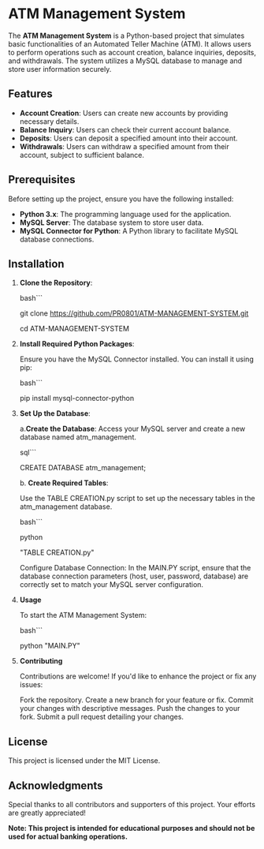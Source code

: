 # ATM Management System

The **ATM Management System** is a Python-based project that simulates basic functionalities of an Automated Teller Machine (ATM). It allows users to perform operations such as account creation, balance inquiries, deposits, and withdrawals. The system utilizes a MySQL database to manage and store user information securely.

## Features

- **Account Creation**: Users can create new accounts by providing necessary details.
- **Balance Inquiry**: Users can check their current account balance.
- **Deposits**: Users can deposit a specified amount into their account.
- **Withdrawals**: Users can withdraw a specified amount from their account, subject to sufficient balance.

## Prerequisites

Before setting up the project, ensure you have the following installed:

- **Python 3.x**: The programming language used for the application.
- **MySQL Server**: The database system to store user data.
- **MySQL Connector for Python**: A Python library to facilitate MySQL database connections.

## Installation

1. **Clone the Repository**:

   bash```
   
   git clone https://github.com/PR0801/ATM-MANAGEMENT-SYSTEM.git
   
   cd ATM-MANAGEMENT-SYSTEM
   
2. **Install Required Python Packages**:

   Ensure you have the MySQL Connector installed. You can install it using pip:

   bash```

   pip install mysql-connector-python

3. **Set Up the Database**:

   a.**Create the Database**: Access your MySQL server and create a new database named atm_management.
   
   sql```
   
   CREATE DATABASE atm_management;
   
   b. **Create Required Tables**:

    Use the TABLE CREATION.py script to set up the necessary tables in the atm_management database.

   bash```

   python
   
   "TABLE CREATION.py"
   
   Configure Database Connection: In the MAIN.PY script, ensure that the database connection parameters (host, user, password, database) are correctly set to match your MySQL server configuration.

5. **Usage**
   
   To start the ATM Management System:
   
   bash```

   python "MAIN.PY"

6. **Contributing**

   Contributions are welcome! If you'd like to enhance the project or fix any issues:

   Fork the repository.
   Create a new branch for your feature or fix.
   Commit your changes with descriptive messages.
   Push the changes to your fork.
   Submit a pull request detailing your changes.

## License

This project is licensed under the MIT License.

## Acknowledgments

Special thanks to all contributors and supporters of this project. Your efforts are greatly appreciated!

**Note: This project is intended for educational purposes and should not be used for actual banking operations.**
